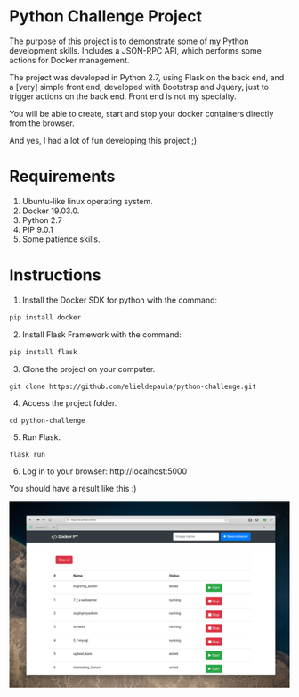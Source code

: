 # Python Challenge Project

The purpose of this project is to demonstrate some of my Python development skills. Includes a JSON-RPC API, which performs some actions for Docker management.

The project was developed in Python 2.7, using Flask on the back end, and a [very] simple front end, developed with Bootstrap and Jquery, just to trigger actions on the back end. Front end is not my specialty.

You will be able to create, start and stop your docker containers directly from the browser.

And yes, I had a lot of fun developing this project ;)

# Requirements

1. Ubuntu-like linux operating system.
2. Docker 19.03.0.
3. Python 2.7
4. PIP 9.0.1
5. Some patience skills.

# Instructions

1. Install the Docker SDK for python with the command:
```py
pip install docker
```

2. Install Flask Framework with the command:
```py
pip install flask
```

3. Clone the project on your computer.
```
git clone https://github.com/elieldepaula/python-challenge.git
```

4. Access the project folder.
```
cd python-challenge
```

5. Run Flask.
```
flask run
```

6. Log in to your browser: http://localhost:5000

You should have a result like this :)

![](./preview.png?raw=true)